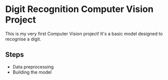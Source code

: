 # Digit Recognition Computer Vision Project

This is my very first Computer Vision project! It's a basic model designed to recognise a digit.

## Steps

- Data preprocessing
- Building the model